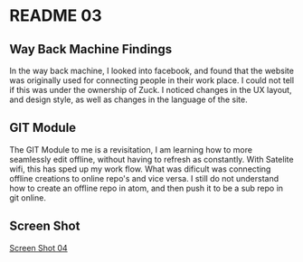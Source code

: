 # README 03
## Way Back Machine Findings
In the way back machine, I looked into facebook, and found that the website was originally used for connecting people in their work place. I could not tell if this was under the ownership of Zuck. I noticed changes in the UX layout, and design style, as well as changes in the language of the site.

## GIT Module
The GIT Module to me is a revisitation, I am learning how to more seamlessly edit offline, without having to refresh as constantly. With Satelite wifi, this has sped up my work flow. What was dificult was connecting offline creations to online repo's and vice versa. I still do not understand how to create an offline repo in atom, and then push it to be a sub repo in git online.

## Screen Shot
[Screen Shot 04](.images/ScreenShot04.png)
